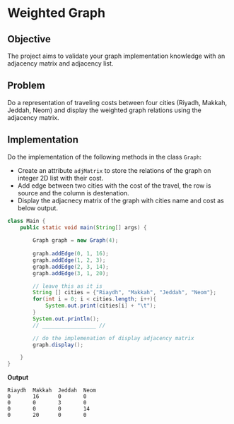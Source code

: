 # Weighted Graph

## Objective
The project aims to validate your graph implementation knowledge with an adjacency matrix and adjacency list.

## Problem 
Do a representation of traveling costs between four cities (Riyadh, Makkah, Jeddah, Neom) and display the weighted graph relations using the adjacency matrix.

## Implementation 
Do the implementation of the following methods in the class `Graph`:
- Create an attribute `adjMatrix` to store the relations of the graph on integer 2D list with their cost.
- Add edge between two cities with the cost of the travel, the row is source and the column is destenation.
- Display the adjacnecy matrix of the graph with cities name and cost as below output.

```java
class Main {
    public static void main(String[] args) {
        
        Graph graph = new Graph(4);
        
        graph.addEdge(0, 1, 16);
        graph.addEdge(1, 2, 3);
        graph.addEdge(2, 3, 14);
        graph.addEdge(3, 1, 20);

        // leave this as it is
        String [] cities = {"Riaydh", "Makkah", "Jeddah", "Neom"};
        for(int i = 0; i < cities.length; i++){
            System.out.print(cities[i] + "\t");
        }
        System.out.println();
        // _________________ //

        // do the implemenation of display adjacency matrix
        graph.display();

    }
}
```

**Output**
```
Riaydh  Makkah  Jeddah  Neom
0       16      0       0
0       0       3       0
0       0       0       14
0       20      0       0
```

